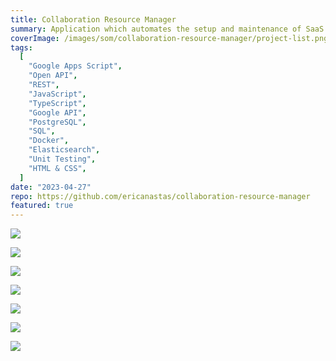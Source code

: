 ```yaml
---
title: Collaboration Resource Manager
summary: Application which automates the setup and maintenance of SaaS collaboration resources, such as project Google Drives and Groups
coverImage: /images/som/collaboration-resource-manager/project-list.png
tags:
  [
    "Google Apps Script",
    "Open API",
    "REST",
    "JavaScript",
    "TypeScript",
    "Google API",
    "PostgreSQL",
    "SQL",
    "Docker",
    "Elasticsearch",
    "Unit Testing",
    "HTML & CSS",
  ]
date: "2023-04-27"
repo: https://github.com/ericanastas/collaboration-resource-manager
featured: true
---
```


![](/images/som/collaboration-resource-manager/project-details.png)

![](/images/som/collaboration-resource-manager/edit-project.png)

![](/images/som/collaboration-resource-manager/project-setup.png)

![](/images/som/collaboration-resource-manager/results.png)

![](/images/som/collaboration-resource-manager/entity-diagram.png)

![](/images/som/collaboration-resource-manager/db-schema.png)

![](/images/som/collaboration-resource-manager/openapi.png)
